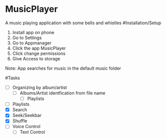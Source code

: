 # MusicPlayer
A music playing application with some bells and whistles
#Installation/Setup
1. Install app on phone
2. Go to Settings
3. Go to Appmanager
4. Click the app MusicPlayer
5. Click change permissions
6. Give Access to storage

Note: App searches for music in the default music folder

#Tasks
- [ ] Organizing by album/artist
  - [ ] Albums/Artist identfication from file name
    - [ ] Playlists
- [ ] Playlists
- [x] Search
- [x] Seek/Seekbar
- [x] Shuffle
- [ ] Voice Control
  - [ ] Text Control
